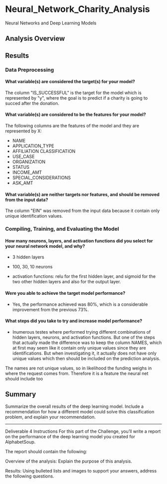 # **Neural_Network_Charity_Analysis**
Neural Networks and Deep Learning Models

## **Analysis Overview**


## **Results**



### **Data Preprocessing**

#### What variable(s) are considered the target(s) for your model?

The column "IS_SUCCESSFUL" is the target for the model which is represented by "y", where the goal is to predict if a charity is going to succed after the donation.

#### What variable(s) are considered to be the features for your model?

The following columns are the features of the model and they are represented by X:

- NAME	
- APPLICATION_TYPE
- AFFILIATION	CLASSIFICATION
- USE_CASE
- ORGANIZATION
- STATUS
- INCOME_AMT
- SPECIAL_CONSIDERATIONS	
- ASK_AMT


#### What variable(s) are neither targets nor features, and should be removed from the input data?

The column "EIN" was removed from the input data because it contain only unique identification values.

### **Compiling, Training, and Evaluating the Model**

#### How many neurons, layers, and activation functions did you select for your neural network model, and why?

- 3 hidden layers

- 100, 30, 10 neurons

- activation functions: relu for the first hidden layer, and sigmoid for the two other hidden layers and also for the output layer.




#### Were you able to achieve the target model performance?

- Yes, the performance achieved was 80%, which is a considerable improvement from the previous 73%.

#### What steps did you take to try and increase model performance?

- Inumerous testes where performed trying different combinations of hidden layers, neurons, and activation functions.
But one of the steps that actually made the difference was to keep the column NAMES, which at first may seem like it contain only unique values since they are identifications. But when investigating it, it actually does not have only unique values which then should be included on the prediction analysis.

The names are not unique values, so in likelihood the funding weighs in where the request comes from. Therefore it is a feature the neural net should include too

## **Summary**

 Summarize the overall results of the deep learning model. Include a recommendation for how a different model could solve this classification problem, and explain your recommendation.









----------------------------------------------------------------------------------------------




Deliverable 4 Instructions
For this part of the Challenge, you’ll write a report on the performance of the deep learning model you created for AlphabetSoup.

The report should contain the following:

Overview of the analysis: Explain the purpose of this analysis.

Results: Using bulleted lists and images to support your answers, address the following questions.
